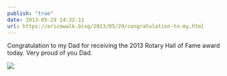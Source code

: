 ```yaml
---
publish: "true"
date: 2013-05-29 14:32:11
url: https://ericmwalk.blog/2013/05/29/congratulation-to-my.html
---
```


Congratulation to my Dad for receiving the 2013 Rotary Hall of Fame award today. Very proud of you Dad.

![](https://ericmwalk.blog/uploads/2022/875a0fd318.jpg)